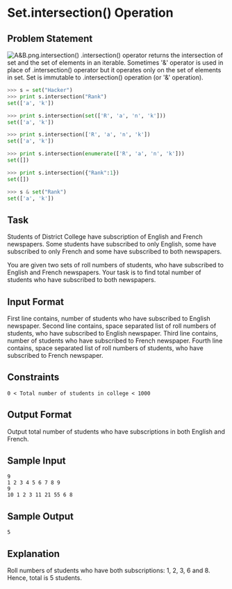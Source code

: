 # Set.intersection() Operation

## Problem Statement

![A&B.png.intersection()](https://s3.amazonaws.com/hr-challenge-images/9419/1437830945-a56a63892c-AB.png)
.intersection() operator returns the intersection of set and the set of elements in an iterable.
Sometimes '&' operator is used in place of .intersection() operator but it operates only on the set of elements in set.
Set is immutable to .intersection() operation (or '&' operation).
```python
>>> s = set("Hacker")
>>> print s.intersection("Rank")
set(['a', 'k'])

>>> print s.intersection(set(['R', 'a', 'n', 'k']))
set(['a', 'k'])

>>> print s.intersection(['R', 'a', 'n', 'k'])
set(['a', 'k'])

>>> print s.intersection(enumerate(['R', 'a', 'n', 'k']))
set([])

>>> print s.intersection({"Rank":1})
set([])

>>> s & set("Rank")
set(['a', 'k'])
```
## Task
Students of District College have subscription of English and French newspapers. Some students have subscribed to only English, some have subscribed to only French and some have subscribed to both newspapers.

You are given two sets of roll numbers of students, who have subscribed to English and French newspapers. Your task is to find total number of students who have subscribed to both newspapers.

## Input Format

First line contains, number of students who have subscribed to English newspaper.
Second line contains, space separated list of roll numbers of students, who have subscribed to English newspaper.
Third line contains, number of students who have subscribed to French newspaper.
Fourth line contains, space separated list of roll numbers of students, who have subscribed to French newspaper.

## Constraints
```
0 < Total number of students in college < 1000
```
## Output Format

Output total number of students who have subscriptions in both English and French.

## Sample Input
```
9
1 2 3 4 5 6 7 8 9
9
10 1 2 3 11 21 55 6 8
```
## Sample Output
```
5
```
## Explanation

Roll numbers of students who have both subscriptions:
1, 2, 3, 6 and 8.
Hence, total is 5 students.
